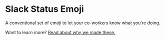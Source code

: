 # Slack Status Emoji

A conventional set of emoji to let your co-workers know what you're doing.

Want to learn more? [Read about why we made these.](https://medium.com/@jason_vega/7a172acef2a4)
